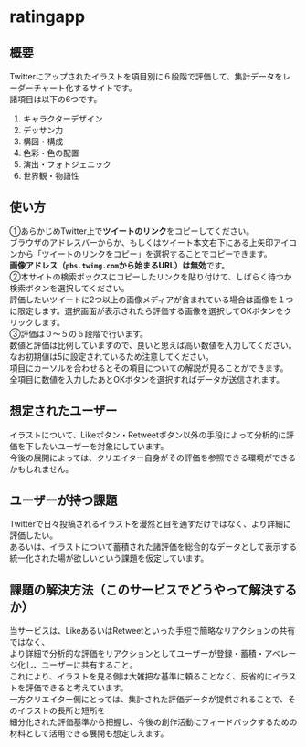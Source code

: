 # ratingapp
## 概要
Twitterにアップされたイラストを項目別に６段階で評価して、集計データをレーダーチャート化するサイトです。  
諸項目は以下の6つです。  

1. キャラクターデザイン  
1. デッサン力  
1. 構図・構成  
1. 色彩・色の配置  
1. 演出・フォトジェニック  
1. 世界観・物語性  

## 使い方
①あらかじめTwitter上で**ツイートのリンク**をコピーしてください。  
ブラウザのアドレスバーからか、もしくはツイート本文右下にある上矢印アイコンから「ツイートのリンクをコピー」を選択することでコピーできます。  
**画像アドレス（`pbs.twimg.com`から始まるURL）は無効**です。  
②本サイトの検索ボックスにコピーしたリンクを貼り付けて、しばらく待つか検索ボタンを選択してください。  
評価したいツイートに2つ以上の画像メディアが含まれている場合は画像を１つに限定します。選択画面が表示されたら評価する画像を選択してOKボタンをクリックします。  
③評価は０～５の６段階で行います。  
数値と評価は比例していますので、良いと思えば高い数値を入力してください。  
なお初期値は5に設定されているため注意してください。  
項目にカーソルを合わせるとその項目についての解説が見ることができます。  
全項目に数値を入力したあとOKボタンを選択すればデータが送信されます。  

## 想定されたユーザー
イラストについて、Likeボタン・Retweetボタン以外の手段によって分析的に評価を下したいユーザーを対象にしています。  
今後の展開によっては、クリエイター自身がその評価を参照できる環境ができるかもしれません。  

## ユーザーが持つ課題
Twitterで日々投稿されるイラストを漫然と目を通すだけではなく、より詳細に評価したい。  
あるいは、イラストについて蓄積された諸評価を総合的なデータとして表示する統一化された場が欲しいという課題を仮定しています。  

## 課題の解決方法（このサービスでどうやって解決するか）
当サービスは、LikeあるいはRetweetといった手短で簡略なリアクションの共有ではなく、  
より詳細で分析的な評価をリアクションとしてユーザーが登録・蓄積・アベレージ化し、ユーザーに共有すること。  
これにより、イラストを見る側は大雑把な基準に頼ることなく、反省的にイラストを評価できると考えています。  
一方クリエイター側にとっては、集計された評価データが提供されることで、そのイラストの長所と短所を  
細分化された評価基準から把握し、今後の創作活動にフィードバックするための材料として活用できる展開も想定しえます。  
